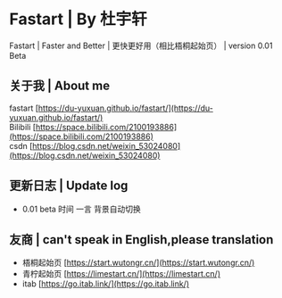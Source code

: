  # Fastart | By 杜宇轩
 
Fastart | Faster and Better | 更快更好用（相比梧桐起始页） | version 0.01 Beta  

## 关于我 | About me
fastart [https://du-yuxuan.github.io/fastart/](https://du-yuxuan.github.io/fastart/)  
Bilibili [https://space.bilibili.com/2100193886](https://space.bilibili.com/2100193886)  
csdn [https://blog.csdn.net/weixin_53024080](https://blog.csdn.net/weixin_53024080)  

## 更新日志 | Update log
+ 0.01 beta  时间 一言 背景自动切换

## 友商 | can't speak in English,please translation
+ 梧桐起始页 [https://start.wutongr.cn/](https://start.wutongr.cn/)
+ 青柠起始页 [https://limestart.cn/](https://limestart.cn/)
+ itab [https://go.itab.link/](https://go.itab.link/)
